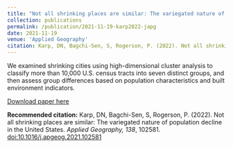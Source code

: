 ```yaml
---
title: "Not all shrinking places are similar: The variegated nature of population decline in the United States."
collection: publications
permalink: /publication/2021-11-19-karp2022-japg
date: 2021-11-19
venue: 'Applied Geography'
citation: Karp, DN, Bagchi-Sen, S, Rogerson, P. (2022). Not all shrinking places are similar: The variegated nature of population decline in the United States. <i>Applied Geography, 138</i>, 102581. [doi:10.1016/j.apgeog.2021.102581](http://doi.org/10.1016/j.apgeog.2021.102581)
---
```

We examined shrinking cities using high-dimensional cluster analysis to classify more than 10,000 U.S. census tracts into seven distinct groups, and then assess group differences based on population characteristics and built environment indicators.

[Download paper here](http://davidkarp.xyz/papers/karp2022-JAPG.pdf)

<b>Recommended citation:</b> Karp, DN, Bagchi-Sen, S, Rogerson, P. (2022). Not all shrinking places are similar: The variegated nature of population decline in the United States. <i>Applied Geography, 138</i>, 102581. [doi:10.1016/j.apgeog.2021.102581](http://doi.org/10.1016/j.apgeog.2021.102581)
